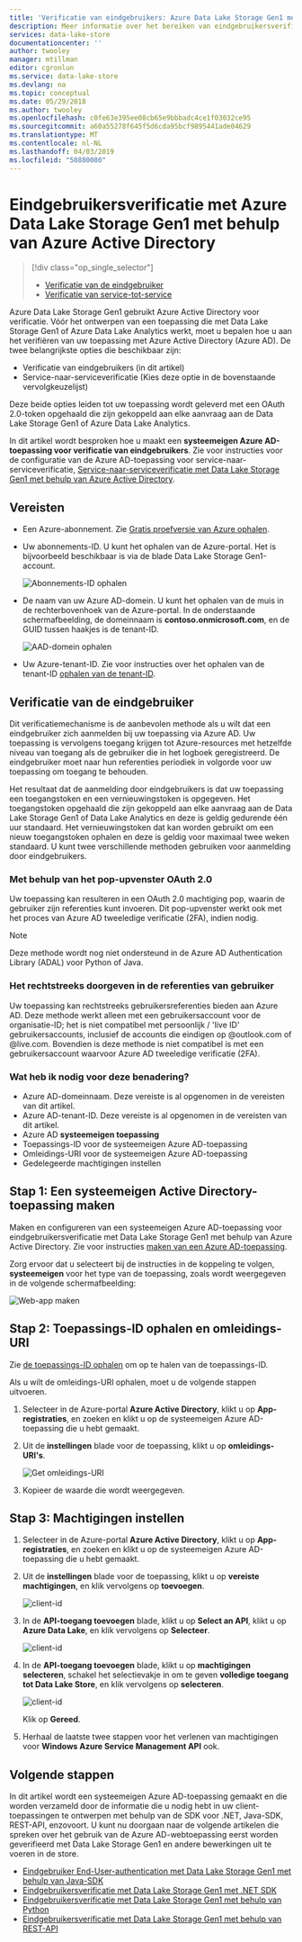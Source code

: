 ```yaml
---
title: 'Verificatie van eindgebruikers: Azure Data Lake Storage Gen1 met Azure Active Directory | Microsoft Docs'
description: Meer informatie over het bereiken van eindgebruikersverificatie met Azure Data Lake Storage Gen1 met behulp van Azure Active Directory
services: data-lake-store
documentationcenter: ''
author: twooley
manager: mtillman
editor: cgronlun
ms.service: data-lake-store
ms.devlang: na
ms.topic: conceptual
ms.date: 05/29/2018
ms.author: twooley
ms.openlocfilehash: c0fe63e395ee08cb65e9bbbadc4ce1f03032ce95
ms.sourcegitcommit: a60a55278f645f5d6cda95bcf9895441ade04629
ms.translationtype: MT
ms.contentlocale: nl-NL
ms.lasthandoff: 04/03/2019
ms.locfileid: "58880080"
---
```

# <a name="end-user-authentication-with-azure-data-lake-storage-gen1-using-azure-active-directory"></a>Eindgebruikersverificatie met Azure Data Lake Storage Gen1 met behulp van Azure Active Directory
> [!div class="op_single_selector"]
> * [Verificatie van de eindgebruiker](data-lake-store-end-user-authenticate-using-active-directory.md)
> * [Verificatie van service-tot-service](data-lake-store-service-to-service-authenticate-using-active-directory.md)
> 
> 

Azure Data Lake Storage Gen1 gebruikt Azure Active Directory voor verificatie. Vóór het ontwerpen van een toepassing die met Data Lake Storage Gen1 of Azure Data Lake Analytics werkt, moet u bepalen hoe u aan het verifiëren van uw toepassing met Azure Active Directory (Azure AD). De twee belangrijkste opties die beschikbaar zijn:

* Verificatie van eindgebruikers (in dit artikel)
* Service-naar-serviceverificatie (Kies deze optie in de bovenstaande vervolgkeuzelijst)

Deze beide opties leiden tot uw toepassing wordt geleverd met een OAuth 2.0-token opgehaald die zijn gekoppeld aan elke aanvraag aan de Data Lake Storage Gen1 of Azure Data Lake Analytics.

In dit artikel wordt besproken hoe u maakt een **systeemeigen Azure AD-toepassing voor verificatie van eindgebruikers**. Zie voor instructies voor de configuratie van de Azure AD-toepassing voor service-naar-serviceverificatie, [Service-naar-serviceverificatie met Data Lake Storage Gen1 met behulp van Azure Active Directory](data-lake-store-authenticate-using-active-directory.md).

## <a name="prerequisites"></a>Vereisten
* Een Azure-abonnement. Zie [Gratis proefversie van Azure ophalen](https://azure.microsoft.com/pricing/free-trial/).

* Uw abonnements-ID. U kunt het ophalen van de Azure-portal. Het is bijvoorbeeld beschikbaar is via de blade Data Lake Storage Gen1-account.
  
    ![Abonnements-ID ophalen](./media/data-lake-store-end-user-authenticate-using-active-directory/get-subscription-id.png)

* De naam van uw Azure AD-domein. U kunt het ophalen van de muis in de rechterbovenhoek van de Azure-portal. In de onderstaande schermafbeelding, de domeinnaam is **contoso.onmicrosoft.com**, en de GUID tussen haakjes is de tenant-ID. 
  
    ![AAD-domein ophalen](./media/data-lake-store-end-user-authenticate-using-active-directory/get-aad-domain.png)

* Uw Azure-tenant-ID. Zie voor instructies over het ophalen van de tenant-ID [ophalen van de tenant-ID](../active-directory/develop/howto-create-service-principal-portal.md#get-tenant-id).

## <a name="end-user-authentication"></a>Verificatie van de eindgebruiker
Dit verificatiemechanisme is de aanbevolen methode als u wilt dat een eindgebruiker zich aanmelden bij uw toepassing via Azure AD. Uw toepassing is vervolgens toegang krijgen tot Azure-resources met hetzelfde niveau van toegang als de gebruiker die in het logboek geregistreerd. De eindgebruiker moet naar hun referenties periodiek in volgorde voor uw toepassing om toegang te behouden.

Het resultaat dat de aanmelding door eindgebruikers is dat uw toepassing een toegangstoken en een vernieuwingstoken is opgegeven. Het toegangstoken opgehaald die zijn gekoppeld aan elke aanvraag aan de Data Lake Storage Gen1 of Data Lake Analytics en deze is geldig gedurende één uur standaard. Het vernieuwingstoken dat kan worden gebruikt om een nieuw toegangstoken ophalen en deze is geldig voor maximaal twee weken standaard. U kunt twee verschillende methoden gebruiken voor aanmelding door eindgebruikers.

### <a name="using-the-oauth-20-pop-up"></a>Met behulp van het pop-upvenster OAuth 2.0
Uw toepassing kan resulteren in een OAuth 2.0 machtiging pop, waarin de gebruiker zijn referenties kunt invoeren. Dit pop-upvenster werkt ook met het proces van Azure AD tweeledige verificatie (2FA), indien nodig. 

> [!NOTE]
> Deze methode wordt nog niet ondersteund in de Azure AD Authentication Library (ADAL) voor Python of Java.
> 
> 

### <a name="directly-passing-in-user-credentials"></a>Het rechtstreeks doorgeven in de referenties van gebruiker
Uw toepassing kan rechtstreeks gebruikersreferenties bieden aan Azure AD. Deze methode werkt alleen met een gebruikersaccount voor de organisatie-ID; het is niet compatibel met persoonlijk / 'live ID' gebruikersaccounts, inclusief de accounts die eindigen op @outlook.com of @live.com. Bovendien is deze methode is niet compatibel is met een gebruikersaccount waarvoor Azure AD tweeledige verificatie (2FA).

### <a name="what-do-i-need-for-this-approach"></a>Wat heb ik nodig voor deze benadering?
* Azure AD-domeinnaam. Deze vereiste is al opgenomen in de vereisten van dit artikel.
* Azure AD-tenant-ID. Deze vereiste is al opgenomen in de vereisten van dit artikel.
* Azure AD **systeemeigen toepassing**
* Toepassings-ID voor de systeemeigen Azure AD-toepassing
* Omleidings-URI voor de systeemeigen Azure AD-toepassing
* Gedelegeerde machtigingen instellen


## <a name="step-1-create-an-active-directory-native-application"></a>Stap 1: Een systeemeigen Active Directory-toepassing maken

Maken en configureren van een systeemeigen Azure AD-toepassing voor eindgebruikersverificatie met Data Lake Storage Gen1 met behulp van Azure Active Directory. Zie voor instructies [maken van een Azure AD-toepassing](../active-directory/develop/howto-create-service-principal-portal.md).

Zorg ervoor dat u selecteert bij de instructies in de koppeling te volgen, **systeemeigen** voor het type van de toepassing, zoals wordt weergegeven in de volgende schermafbeelding:

![Web-app maken](./media/data-lake-store-end-user-authenticate-using-active-directory/azure-active-directory-create-native-app.png "systeemeigen app maken")

## <a name="step-2-get-application-id-and-redirect-uri"></a>Stap 2: Toepassings-ID ophalen en omleidings-URI

Zie [de toepassings-ID ophalen](../active-directory/develop/howto-create-service-principal-portal.md#get-application-id-and-authentication-key) om op te halen van de toepassings-ID.

Als u wilt de omleidings-URI ophalen, moet u de volgende stappen uitvoeren.

1. Selecteer in de Azure-portal **Azure Active Directory**, klikt u op **App-registraties**, en zoeken en klikt u op de systeemeigen Azure AD-toepassing die u hebt gemaakt.

2. Uit de **instellingen** blade voor de toepassing, klikt u op **omleidings-URI's**.

    ![Get omleidings-URI](./media/data-lake-store-end-user-authenticate-using-active-directory/azure-active-directory-redirect-uri.png)

3. Kopieer de waarde die wordt weergegeven.


## <a name="step-3-set-permissions"></a>Stap 3: Machtigingen instellen

1. Selecteer in de Azure-portal **Azure Active Directory**, klikt u op **App-registraties**, en zoeken en klikt u op de systeemeigen Azure AD-toepassing die u hebt gemaakt.

2. Uit de **instellingen** blade voor de toepassing, klikt u op **vereiste machtigingen**, en klik vervolgens op **toevoegen**.

    ![client-id](./media/data-lake-store-end-user-authenticate-using-active-directory/aad-end-user-auth-set-permission-1.png)

3. In de **API-toegang toevoegen** blade, klikt u op **Select an API**, klikt u op **Azure Data Lake**, en klik vervolgens op **Selecteer**.

    ![client-id](./media/data-lake-store-end-user-authenticate-using-active-directory/aad-end-user-auth-set-permission-2.png)
 
4.  In de **API-toegang toevoegen** blade, klikt u op **machtigingen selecteren**, schakel het selectievakje in om te geven **volledige toegang tot Data Lake Store**, en klik vervolgens op **selecteren**.

    ![client-id](./media/data-lake-store-end-user-authenticate-using-active-directory/aad-end-user-auth-set-permission-3.png)

    Klik op **Gereed**.

5. Herhaal de laatste twee stappen voor het verlenen van machtigingen voor **Windows Azure Service Management API** ook.
   
## <a name="next-steps"></a>Volgende stappen
In dit artikel wordt een systeemeigen Azure AD-toepassing gemaakt en die worden verzameld door de informatie die u nodig hebt in uw client-toepassingen te ontwerpen met behulp van de SDK voor .NET, Java-SDK, REST-API, enzovoort. U kunt nu doorgaan naar de volgende artikelen die spreken over het gebruik van de Azure AD-webtoepassing eerst worden geverifieerd met Data Lake Storage Gen1 en andere bewerkingen uit te voeren in de store.

* [Eindgebruiker End-User-authentication met Data Lake Storage Gen1 met behulp van Java-SDK](data-lake-store-end-user-authenticate-java-sdk.md)
* [Eindgebruikersverificatie met Data Lake Storage Gen1 met .NET SDK](data-lake-store-end-user-authenticate-net-sdk.md)
* [Eindgebruikersverificatie met Data Lake Storage Gen1 met behulp van Python](data-lake-store-end-user-authenticate-python.md)
* [Eindgebruikersverificatie met Data Lake Storage Gen1 met behulp van REST-API](data-lake-store-end-user-authenticate-rest-api.md)

